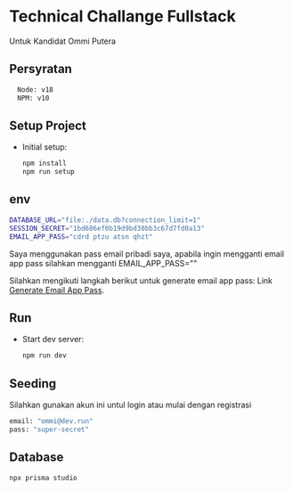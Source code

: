 # Technical Challange Fullstack

Untuk Kandidat Ommi Putera

## Persyratan

```sh
  Node: v18
  NPM: v10
```

## Setup Project

- Initial setup:

  ```sh
  npm install
  npm run setup
  ```


## env

```sh
DATABASE_URL="file:./data.db?connection_limit=1"
SESSION_SECRET="1bd686ef0b19d9bd30bb3c67d7fd0a13"
EMAIL_APP_PASS="cdrd ptzu atsn qhzt"
```

Saya menggunakan pass email pribadi saya, apabila ingin mengganti email app pass silahkan mengganti EMAIL_APP_PASS=""

Silahkan mengikuti langkah berikut untuk generate email app pass: 
Link [Generate Email App Pass](https://itsupport.umd.edu/itsupport?id=kb_article_view&sysparm_article=KB0015112).


## Run

- Start dev server:

  ```sh
  npm run dev
  ```


## Seeding

Silahkan gunakan akun ini untul login atau mulai dengan registrasi

```sh
email: "ommi@dev.run"
pass: "super-secret"
```


## Database

```sh
npx prisma studio
```